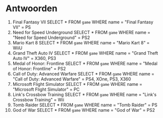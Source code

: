 # Antwoorden

1. Final Fantasy VII
SELECT * FROM `game` WHERE name = "Final Fantasy VII" = PS
2. Need for Speed Underground
SELECT * FROM `game` WHERE name = "Need for Speed Underground" = PS2
3. Mario Kart 8
SELECT * FROM `game` WHERE name = "Mario Kart 8" = WiiU
4. Grand Theft Auto IV
SELECT * FROM `game` WHERE name = "Grand Theft Auto IV" = X360, PS3
5. Medal of Honor: Frontline
SELECT * FROM `game` WHERE name = "Medal of Honor: Frontline" = PS2
6. Call of Duty: Advanced Warfare
SELECT * FROM `game` WHERE name = "Call of Duty: Advanced Warfare" = PS4, XOne, PS3, X360
7. Microsoft Flight Simulator
SELECT * FROM `game` WHERE name = "Microsoft Flight Simulator" = PC
8. Link's Crossbow Training
SELECT * FROM `game` WHERE name = "Link's Crossbow Training" = Wii
9.  Tomb Raider
SELECT * FROM `game` WHERE name = "Tomb Raider" = PS
10. God of War
SELECT * FROM `game` WHERE name = "God of War" = PS2